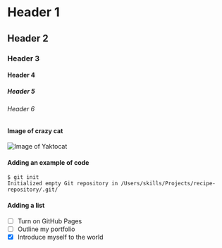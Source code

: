 # Header 1
## Header 2
### Header 3
#### Header 4
##### Header 5
###### Header 6


#### Image of crazy cat

![Image of Yaktocat](https://octodex.github.com/images/yaktocat.png)


####  Adding an example of code

```
$ git init
Initialized empty Git repository in /Users/skills/Projects/recipe-repository/.git/
```


#### Adding a list

- [ ] Turn on GitHub Pages
- [ ] Outline my portfolio
- [X] Introduce myself to the world
